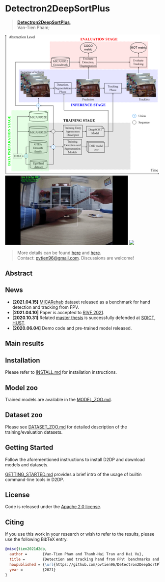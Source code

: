 # Detectron2DeepSortPlus
> [**Detectron2DeepSortPlus**](https://drive.google.com/drive/folders/1dNum1GOpYlmHObAR3JvAZqZjTQt1LxRT?usp=sharing),            
> Van-Tien Pham;        

![](readme/proposedFramework.png)
<img src="readme/bowl.gif" width="400"/>   <img src="readme/toy.gif" width="400"/>

> More details can be found [here](https://drive.google.com/drive/folders/1dNum1GOpYlmHObAR3JvAZqZjTQt1LxRT?usp=sharing) and [here](https://youtube.com/playlist?list=PLWBYzJD_wkfs1yHwuUp2Gq9HGCfF5lWiF).\
> Contact: [pvtien96@gmail.com](mailto:pvtien96@gmail.com). Discussions are welcome!

## Abstract


## News
- **[2021.04.15]** [MICARehab](https://drive.google.com/file/d/1ICEgkyGkPQRTa7eY1gMkbMxx-XFVQTk3/view?usp=sharing) dataset released as a benchmark for hand detection and tracking from FPV.
- **[2021.04.10]** Paper is accepted to [RIVF 2021](http://rivf.net/#/).
- **[2020.10.31]** Related [master thesis](https://drive.google.com/file/d/1baZPGa51-un6Gs2KTctRDWQFp_VY2gdN/view?usp=sharing) is successfully defended at [SOICT, HUST](https://soict.hust.edu.vn/).
- **[2020.06.04]** Demo code and pre-trained model released.


## Main results


## Installation

Please refer to [INSTALL.md](readme/INSTALL.md) for installation instructions.

## Model zoo

Trained models are available in the [MODEL_ZOO.md](readme/MODEL_ZOO.md).

## Dataset zoo

Please see [DATASET_ZOO.md](readme/DATASET_ZOO.md) for detailed description of the training/evaluation datasets.

## Getting Started

Follow the aforementioned instructions to install D2DP and download models and datasets.

[GETTING_STARTED.md](readme/GETTING_STARTED.md) provides a brief intro of the usage of builtin command-line tools in D2DP.

## License

Code is released under the [Apache 2.0 license](LICENSE).

## Citing

If you use this work in your research or wish to refer to the results, please use the following BibTeX entry.

```BibTeX
@misc{tien2021d2dp,
  author =       {Van-Tien Pham and Thanh-Hai Tran and Hai Vu},
  title =        {Detection and tracking hand from FPV: benchmarks and challenges on rehabilitation exercises dataset},
  howpublished = {\url{https://github.com/pvtien96/Detectron2DeepSortPlus}},
  year =         {2021}
}
```
